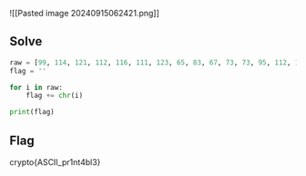 ![[Pasted image 20240915062421.png]]

## Solve
```python
raw = [99, 114, 121, 112, 116, 111, 123, 65, 83, 67, 73, 73, 95, 112, 114, 49, 110, 116, 52, 98, 108, 51, 125]
flag = ''

for i in raw:
	flag += chr(i)

print(flag)
```

## Flag
crypto{ASCII_pr1nt4bl3}